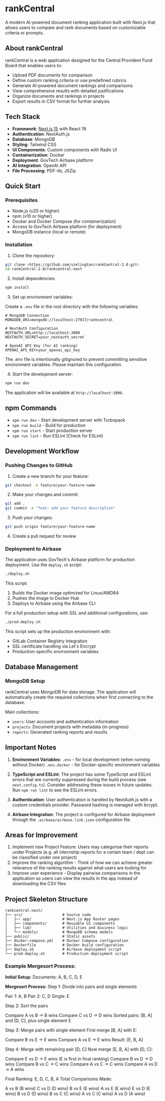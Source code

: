 # rankCentral

A modern AI-powered document ranking application built with Next.js that allows users to compare and rank documents based on customizable criteria or prompts.

## About rankCentral

rankCentral is a web application designed for the Central Provident Fund Board that enables users to:

- Upload PDF documents for comparison
- Define custom ranking criteria or use predefined rubrics
- Generate AI-powered document rankings and comparisons
- View comprehensive results with detailed justifications
- Organize documents and rankings in projects
- Export results in CSV format for further analysis

## Tech Stack

- **Framework**: [Next.js 15](https://nextjs.org/) with React 19
- **Authentication**: NextAuth.js
- **Database**: MongoDB
- **Styling**: Tailwind CSS
- **UI Components**: Custom components with Radix UI
- **Containerization**: Docker
- **Deployment**: GovTech Airbase platform
- **AI Integration**: OpenAI API
- **File Processing**: PDF-lib, JSZip

## Quick Start

### Prerequisites

- Node.js (v20 or higher)
- npm (v10 or higher)
- Docker and Docker Compose (for containerization)
- Access to GovTech Airbase platform (for deployment)
- MongoDB instance (local or remote)

### Installation

1. Clone the repository:

```bash
git clone <https://github.com/szelingtan/rankCentral-2.0.git>
cd rankCentral-2.0/rankcentral-next
```

2. Install dependencies:

```bash
npm install
```

3. Set up environment variables:

Create a `.env` file in the root directory with the following variables:

```env
# MongoDB Connection
MONGODB_URI=mongodb://localhost:27017/rankcentral

# NextAuth Configuration
NEXTAUTH_URL=http://localhost:3000
NEXTAUTH_SECRET=your_nextauth_secret

# OpenAI API Key (for AI ranking)
OPENAI_API_KEY=your_openai_api_key
```

The .env file is intentionally gitignored to prevent committing sensitive environment variables. Please maintain this configuration.

4. Start the development server:

```bash
npm run dev
```

The application will be available at `http://localhost:3000`.

## npm Commands

- `npm run dev` - Start development server with Turbopack
- `npm run build` - Build for production
- `npm run start` - Start production server
- `npm run lint` - Run ESLint (Check for ESLint)

## Development Workflow

### Pushing Changes to GitHub

1. Create a new branch for your feature:

```bash
git checkout -b feature/your-feature-name
```

2. Make your changes and commit:

```bash
git add .
git commit -m "feat: add your feature description"
```

3. Push your changes:

```bash
git push origin feature/your-feature-name
```

4. Create a pull request for review

### Deployment to Airbase

The application uses GovTech's Airbase platform for production deployment. Use the `deploy.sh` script:

```bash
./deploy.sh
```

This script:

1. Builds the Docker image optimized for Linux/AMD64
2. Pushes the image to Docker Hub
3. Deploys to Airbase using the Airbase CLI

For a full production setup with SSL and additional configurations, use:

```bash
./prod-deploy.sh
```

This script sets up the production environment with:

- GitLab Container Registry integration
- SSL certificate handling via Let's Encrypt
- Production-specific environment variables

## Database Management

### MongoDB Setup

rankCentral uses MongoDB for data storage. The application will automatically create the required collections when first connecting to the database.

Main collections:

- `users`: User accounts and authentication information
- `projects`: Document projects with metadata (in-progress)
- `reports`: Generated ranking reports and results

## Important Notes

1. **Environment Variables**:
   `.env` - for local development (when running without Docker)
   `.env.docker` - for Docker-specific environment variables

2. **TypeScript and ESLint**: The project has some TypeScript and ESLint errors that are currently suppressed during the build process (see `next.config.ts`). Consider addressing these issues in future updates. Run `npm run lint` to see the ESLint errors.

3. **Authentication**: User authentication is handled by NextAuth.js with a custom credentials provider. Password hashing is managed with bcrypt.

4. **Airbase Integration**: The project is configured for Airbase deployment through the `.airbase/airbase.link.json` configuration file.

## Areas for Improvement

1. Implement new Project Feature: Users may categorise their reports under Projects (e.g. all internship reports for a certain team / dept can be classified under one project)
2. Improve the ranking algorithm - Think of how we can achieve greater relevance of the ranking results against what users are looking for
3. Improve user experience - Display pairwise comparisons in the application so users can view the results in the app instead of downloading the CSV files

## Project Skeleton Structure

```
rankcentral-next/
├── src/                  # Source code
│   ├── app/              # Next.js App Router pages
│   ├── components/       # Reusable UI components
│   ├── lib/              # Utilities and business logic
│   └── models/           # MongoDB schema models
├── public/               # Static assets
├── docker-compose.yml    # Docker Compose configuration
├── Dockerfile            # Docker build configuration
├── deploy.sh             # Airbase deployment script
└── prod-deploy.sh        # Production deployment script
```

### Example Mergesort Process:

**Initial Setup:**
Documents: A, B, C, D, E

**Mergesort Process:**
Step 1: Divide into pairs and single elements

Pair 1: A, B
Pair 2: C, D
Single: E

Step 2: Sort the pairs

Compare A vs B → B wins
Compare C vs D → D wins
Sorted pairs: [B, A] and [D, C], plus single element E

Step 3: Merge pairs with single element
First merge [B, A] with E:

Compare B vs E → E wins
Compare A vs E → E wins
Result: [E, B, A]

Step 4: Merge with remaining pair [D, C]
Now merge [E, B, A] with [D, C]:

Compare E vs D → E wins (E is first in final ranking)
Compare B vs D → D wins
Compare B vs C → C wins
Compare A vs C → C wins
Compare A vs D → A wins

Final Ranking: E, D, C, B, A
Total Comparisons Made:

A vs B (B wins)
C vs D (D wins)
B vs E (E wins)
A vs E (E wins)
E vs D (E wins)
B vs D (D wins)
B vs C (C wins)
A vs C (C wins)
A vs D (A wins)
